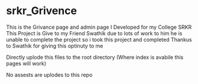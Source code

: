 # srkr_Grivence
This is the Grivance page and admin page I Developed for my College SRKR 
This Project is Give to my Friend Swathik due to lots of work to him he is unable to complete the project so i took this project and completed
Thankus to Swathik for giving this optinuty to me

Directly uplode this files to the root directory (Where index is avabile this pages will work)

No assests are uplodes to this repo